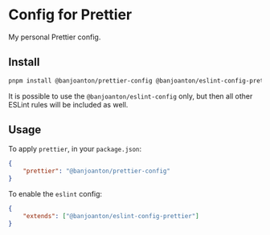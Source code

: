 # Config for Prettier

My personal Prettier config.

## Install

```bash
pnpm install @banjoanton/prettier-config @banjoanton/eslint-config-prettier
```

It is possible to use the `@banjoanton/eslint-config` only, but then all other ESLint rules will be included as well.

## Usage

To apply `prettier`, in your `package.json`:

```json
{
    "prettier": "@banjoanton/prettier-config"
}
```

To enable the `eslint` config:

```json
{
    "extends": ["@banjoanton/eslint-config-prettier"]
}
```
